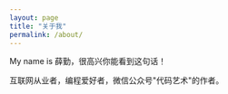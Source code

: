 ```yaml
---
layout: page
title: "关于我"
permalink: /about/
---
```


My name is 薛勤，很高兴你能看到这句话！

互联网从业者，编程爱好者，微信公众号"代码艺术"的作者。

